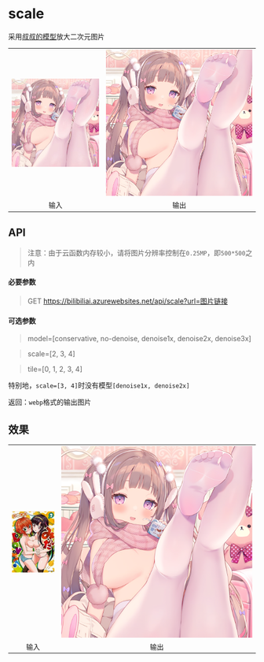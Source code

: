 # scale
采用[叔叔的模型](https://github.com/bilibili/ailab)放大二次元图片

<table>
	<tr>
		<td align="center"><img src="test/0.jpg"></td>
		<td align="center"><img src="test/out.webp"></td>
	</tr>
    <tr>
		<td align="center">输入</td>
		<td align="center">输出</td>
	</tr>
</table>

## API
> 注意：由于云函数内存较小，请将图片分辨率控制在`0.25MP`，即`500*500`之内
#### 必要参数
> GET https://bilibiliai.azurewebsites.net/api/scale?url=图片链接
#### 可选参数
> model=[conservative, no-denoise, denoise1x, denoise2x, denoise3x]


> scale=[2, 3, 4]


> tile=[0, 1, 2, 3, 4]

特别地，`scale=[3, 4]`时没有模型`[denoise1x, denoise2x]`

返回：`webp`格式的输出图片

## 效果

<table>
	<tr>
		<td align="center"><img src="test/in.png"></td>
		<td align="center"><img src="test/out.webp"></td>
	</tr>
    <tr>
		<td align="center">输入</td>
		<td align="center">输出</td>
	</tr>
</table>